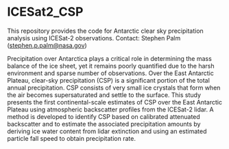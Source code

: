 # ICESat2_CSP
This repository provides the code for Antarctic clear sky precipitation analysis using ICESat-2 observations.
Contact: Stephen Palm (stephen.p.palm@nasa.gov)

Precipitation over Antarctica plays a critical role in determining the mass balance of the ice sheet, yet it remains poorly quantified due to the harsh environment and sparse number of observations. Over the East Antarctic Plateau, clear-sky precipitation (CSP) is a significant portion of the total annual precipitation. CSP consists of very small ice crystals that form when the air becomes supersaturated and settle to the surface. This study presents the first continental-scale estimates of CSP over the East Antarctic Plateau using atmospheric backscatter profiles from the ICESat-2 lidar. A method is developed to identify CSP based on calibrated attenuated backscatter and to estimate the associated precipitation amounts by deriving ice water content from lidar extinction and using an estimated particle fall speed to obtain precipitation rate. 
